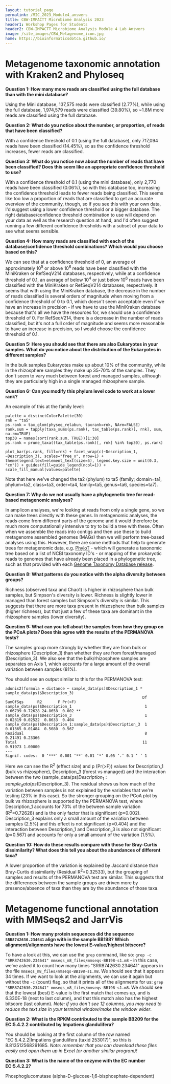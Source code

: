 ```yaml
---
layout: tutorial_page
permalink: /MIC_2023_Module4_answers
title: CBW-IMPACTT Microbiome Analysis 2023
header1: Workshop Pages for Students
header2: CBW-IMPACTT Microbiome Analysis Module 4 Lab Answers
image: /site_images/CBW_Metagenome_icon.jpg
home: https://bioinformaticsdotca.github.io/
---
```



# Metagenome taxonomic annotation with Kraken2 and Phyloseq

**Question 1: How many more reads are classified using the full database than with the mini database?**

Using the Mini database, 137,575 reads were classified (2.77%), while using the full database, 1,974,579 reads were classified (39.80%), so ~1.8M more reads are classified using the full database.

**Question 2: What do you notice about the number, or proportion, of reads that have been classified?**

With a confidence threshold of 0.1 (using the full database), only 717,094 reads have been classified (14.45%), so as the confidence threshold increases, fewer reads are classified.

**Question 3: What do you notice now about the number of reads that have been classified? Does this seem like an appropriate confidence threshold to use?**

With a confidence threshold of 0.1 (using the mini database), only 2,770 reads have been classified (0.06%), so with this database too, increasing the confidence threshold leads to fewer reads being classified. This seems like too low a proportion of reads that are classified to get an accurate overview of the community, though, so if you see this with your own data, I'd suggest using a lower confidence threshold or a bigger database. The right database/confidence threshold combination to use will depend on your data as well as the research question at hand, and I'd often suggest running a few different confidence thresholds with a subset of your data to see what seems sensible.

**Question 4: How many reads are classified with each of the database/confidence threshold combinations? Which would you choose based on this?**

We can see that at a confidence threshold of 0, an average of approximately 10<sup>5</sup> or above 10<sup>6</sup> reads have been classified with the MiniKraken or RefSeqV214 databases, respectively, while at a confidence threshold of 0.1, an average of below 10<sup>4</sup> or just below 10<sup>6</sup> reads have been classified with the MiniKraken or RefSeqV214 databases, respectively. It seems that with using the MiniKraken database, the decrease in the number of reads classified is several orders of magnitude when moving from a confidence threshold of 0 to 0.1, which doesn't seem acceptable even if we have an increase in precision - if we have to use the MiniKraken database because that's all we have the resources for, we should use a confidence threshold of 0. For RefSeqV214, there is a decrease in the number of reads classified, but it's not a full order of magnitude and seems more reasonable to have an increase in precision, so I would choose the confidence threshold of 0.1. 

**Question 5: Here you should see that there are also Eukaryotes in your samples. What do you notice about the distribution of the Eukaryotes in different samples?**

In the bulk samples Eukaryotes make up about 10% of the community, while in the rhizosphere samples they make up 35-70% of the samples. They don't seem to vary much between forest and managed samples, although they are particularly high in a single managed rhizosphere sample.

**Question 6: Can you modify this phylum level code to work at a lower rank?**

An example of this at the family level:
```
palette = distinctColorPalette(30)
rnk = "ta5"
ps.rank = tax_glom(physeq_relabun, taxrank=rnk, NArm=FALSE)
rank.sum = tapply(taxa_sums(ps.rank), tax_table(ps.rank)[, rnk], sum, na.rm=TRUE)
top30 = names(sort(rank.sum, TRUE))[1:30]
ps.rank = prune_taxa((tax_table(ps.rank)[, rnk] %in% top30), ps.rank)

plot_bar(ps.rank, fill=rnk) + facet_wrap(c(~Description_1, ~Description_3), scales="free_x", nrow=1) + theme(legend.text=element_text(size=5), legend.key.size = unit(0.3, "cm")) + guides(fill=guide_legend(ncol=1)) + scale_fill_manual(values=palette)
```
Note that here we've changed the ta2 (phylum) to ta5 (family; domain=ta1, phylum=ta2, class=ta3, order=ta4, family=ta5, genus=ta6, species=ta7).

**Question 7: Why do we not usually have a phylogenetic tree for read-based metagenomic analyses?**

In amplicon analyses, we're looking at reads from only a single gene, so we can make trees directly with these genes. In metagenomic analyses, the reads come from different parts of the genome and it would therefore be much more computationally intensive to try to build a tree with these. Often when we assemble the reads into contigs and then use these to build metagenome assembled genomes (MAGs) then we will perform tree-based analyses using this. However, there are some methods that help to generate trees for metagenomic data, e.g. [PhyloT](https://phylot.biobyte.de/index.cgi) - which will generate a taxonomic tree based on a list of NCBI taxonomy ID's - or mapping of the prokaryotic reads to genomes that have already been placed in a phylogenetic tree, such as that provided with each [Genome Taxonomy Database release](https://gtdb.ecogenomic.org/).

**Question 8: What patterns do you notice with the alpha diversity between groups?**

Richness (observed taxa and Chao1) is higher in rhizosphere than bulk samples, but Simpson's diversity is lower. Richness is slightly lower in managed than forest samples but Simpson's diversity is similar. This suggests that there are more taxa present in rhizosphere than bulk samples (higher richness), but that just a few of these taxa are dominant in the rhizosphere samples (lower diversity).

**Question 9: What can you tell about the samples from how they group on the PCoA plots? Does this agree with the results of the PERMANOVA tests?**

The samples group more strongly by whether they are from bulk or rhizosphere (Description_1) than whether they are from forest/managed (Description_3). We also see that the bulk/rhizosphere samples are separates on Axis 1, which accounts for a large amount of the overall variation between samples (81%).

You should see an output similar to this for the PERMANOVA test:
```
adonis2(formula = distance ~ sample_data(ps)$Description_1 * sample_data(ps)$Description_3)
                                                            Df SumOfSqs      R2       F Pr(>F)   
sample_data(ps)$Description_1                                1  0.66799 0.72628 24.8658  0.002 **
sample_data(ps)$Description_3                                1  0.02319 0.02522  0.8633  0.404   
sample_data(ps)$Description_1:sample_data(ps)$Description_3  1  0.01365 0.01484  0.5080  0.567   
Residual                                                     8  0.21491 0.23366                  
Total                                                       11  0.91973 1.00000                  
---
Signif. codes:  0 ‘***’ 0.001 ‘**’ 0.01 ‘*’ 0.05 ‘.’ 0.1 ‘ ’ 1
```

Here we can see the R<sup>2</sup> (effect size) and p (Pr(>F)) values for Description_1 (bulk vs rhizosphere), Description_3 (forest vs managed) and the interaction between the two (sample_data(ps)$Description_1:sample_data(ps)$Description_3). The residual shows us how much of the variation between samples is not explained by the variables that we're testing (23% in this case). So the stronger grouping on the PCoA plot by bulk vs rhizosphere is supported by the PERMANOVA test, where Description_1 accounts for 73% of the between sample variation (R<sup>2</sup>=0.72628) and is the only factor that is significant (*p*=0.002). Description_3 explains only a small amount of the variation between samples (2.5%) and this effect is not significant (p=0.404) and the interaction between Description_1 and Description_3 is also not significant (*p*=0.567) and accounts for only a small amount of the variation (1.5%).

**Question 10: How do these results compare with those for Bray-Curtis dissimilarity? What does this tell you about the abundances of different taxa?**

A lower proportion of the variation is explained by Jaccard distance than Bray-Curtis dissimilarity (Residual R<sup>2</sup>=0.32533), but the grouping of samples and results of the PERMANOVA test are similar. This suggests that the differences between the sample groups are driven more by presence/absence of taxa than they are by the abundance of those taxa.

# Metagenome functional annotation with MMSeqs2 and JarrVis

**Question 1: How many protein sequences did the sequence ```SRR8742630.234641``` align with in the sample BB198? Which alignment/alignments have the lowest E-value/highest bitscore?**

To have a look at this, we can use the ```grep``` command, like so: ```grep -c "SRR8742630.234641" mmseqs_m8_files/mmseqs-BB198-s1.m8``` - in this case, we've asked it to count how many times "SRR8742630.234641" appears in the file ```mmseqs_m8_files/mmseqs-BB198-s1.m8```. We should see that it appears 34 times. If we want to look at the alignments, we can use it again but without the ```-c``` (count) flag, so that it prints all of the alignments for us: ```grep "SRR8742630.234641" mmseqs_m8_files/mmseqs-BB198-s1.m8```. We should see that the lowest (best) E-value is the first match that comes up, and is 6.330E-18 (next to last column), and that this match also has the highest bitscore (last column). *Note: if you don't see 12 columns, you may need to reduce the text size in your terminal window/make the window wider*. 

**Question 2: What is the RPKM contributed to the sample BB209 for the EC:5.4.2.2 contributed by Impatiens glandulifera?**

You should be looking at the first column of the row named "EC:5.4.2.2|Impatiens glandulifera (taxid 253017)", so this is 8.813512568291685. *Note: remember that you can download these files easily and open them up in Excel (or another similar program)!*

**Question 3: What is the name of the enzyme with the EC number EC:5.4.2.2?**

Phosphoglucomutase (alpha-D-glucose-1,6-bisphosphate-dependent)
